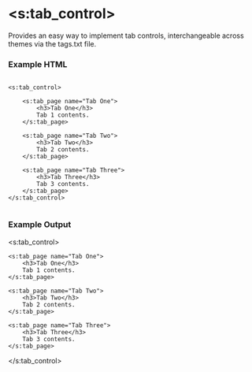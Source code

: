 
# &lt;s:tab_control&gt;

Provides an easy way to implement tab controls, interchangeable across themes via the tags.txt file.

<h3>Example HTML</h3>

<pre><code class="prettyprint"><br />&lt;s:tab_control&gt;

    &lt;s:tab_page name="Tab One"&gt;
        &lt;h3&gt;Tab One&lt;/h3&gt;
        Tab 1 contents.
    &lt;/s:tab_page&gt;

    &lt;s:tab_page name="Tab Two"&gt;
        &lt;h3&gt;Tab Two&lt;/h3&gt;
        Tab 2 contents.
    &lt;/s:tab_page&gt;

    &lt;s:tab_page name="Tab Three"&gt;
        &lt;h3&gt;Tab Three&lt;/h3&gt;
        Tab 3 contents.
    &lt;/s:tab_page&gt;
&lt;/s:tab_control&gt;

</code></pre>


<h3>Example Output</h3>

<s:tab_control>

    <s:tab_page name="Tab One">
        <h3>Tab One</h3>
        Tab 1 contents.
    </s:tab_page>

    <s:tab_page name="Tab Two">
        <h3>Tab Two</h3>
        Tab 2 contents.
    </s:tab_page>

    <s:tab_page name="Tab Three">
        <h3>Tab Three</h3>
        Tab 3 contents.
    </s:tab_page>
</s:tab_control>


